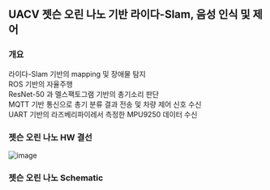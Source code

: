 ## UACV 젯슨 오린 나노 기반 라이다-Slam, 음성 인식 및 제어

### 개요
라이다-Slam 기반의 mapping 및 장애물 탐지 <br>
ROS 기반의 자율주행<br>
ResNet-50 과 멜스팩토그램 기반의 총기소리 판단 <br>
MQTT 기반 통신으로 총기 분류 결과 전송 및 차량 제어 신호 수신 <br>
UART 기반의 라즈베리파이레서 측정한 MPU9250 데이터 수신 <br>

### 젯슨 오린 나노 HW 결선

![image](https://github.com/user-attachments/assets/3357191c-9da1-47b0-bd51-ea19583b9bb6)

### 젯슨 오린 나노 Schematic
